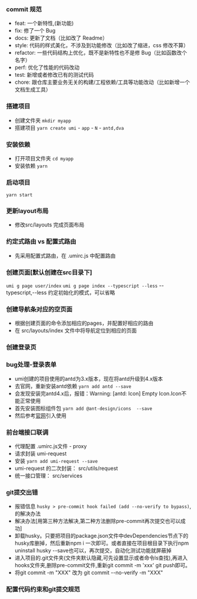 ### commit 规范
- feat: ⼀个新特性,(新功能)
- fix: 修了⼀个 Bug
- docs: 更新了⽂档（⽐如改了 Readme）
- style: 代码的样式美化，不涉及到功能修改（⽐如改了缩进，css 修改不算）
- refactor: ⼀些代码结构上优化，既不是新特性也不是修 Bug（⽐如函数改个名字）
- perf: 优化了性能的代码改动
- test: 新增或者修改已有的测试代码
- chore: 跟仓库主要业务⽆关的构建/⼯程依赖/⼯具等功能改动（⽐如新增⼀个⽂档⽣成⼯具）
### 搭建项目

- 创建文件夹 `mkdir myapp`
- 搭建项目 `yarn create umi` - `app` - `N` - `antd,dva`

### 安装依赖

- 打开项目文件夹 `cd myapp`
- 安装依赖 `yarn`

### 启动项目
`yarn start`

### 更新layout布局
- 修改src/layouts 完成页面布局

### 约定式路由 vs 配置式路由
- 先采用配置式路由，在 .umirc.js 中配置路由

### 创建页面[默认创建在src目录下]
`umi g page user/index`
`umi g page index --typescript --less` --typescript,--less 约定初始化的模式，可以省略

### 创建导航条对应的空页面
- 根据创建页面的命令添加相应的pages，并配置好相应的路由
- 在 src/layouts/index 文件中将导航定位到相应的页面

### 创建登录页

### bug处理-登录表单
- umi创建的项目使用的antd为3.x版本，现在将antd升级到4.x版本
- 去官网，重新安装antd依赖
`yarn add antd --save`
- 会发现安装完antd4.x后，报错：Warning: [antd: Icon] Empty Icon.Icon不能正常使用
- 首先安装图标组件包 `yarn add @ant-design/icons  --save`
- 然后参考[官网](https://ant.design/components/icon-cn/)引入使用

### 前台端接口联调
- 代理配置 .umirc.js文件 - proxy
- 请求封装 umi-request
- 安装 `yarn add umi-request --save`
- umi-request 的二次封装： src/utils/request
- 统一接口管理： src/services

### git提交出错
- 报错信息
`husky > pre-commit hook failed (add --no-verify to bypass)`,的解决办法
- 解决办法[用第三种方法解决,第二种方法删除pre-commit再次提交也可以成功]
- 卸载husky。只要把项目的package.json文件中devDependencies节点下的husky库删掉，然后重新npm i 一次即可。或者直接在项目根目录下执行npm uninstall husky --save也可以，再次提交，自动化测试功能就屏蔽掉
- 进入项目的.git文件夹(文件夹默认隐藏,可先设置显示或者命令ls查找),再进入hooks文件夹,删除pre-commit文件,重新git commit -m 'xxx' git push即可。
- 将git commit -m "XXX" 改为 git commit --no-verify -m "XXX"

### 配置代码约束和git提交规范